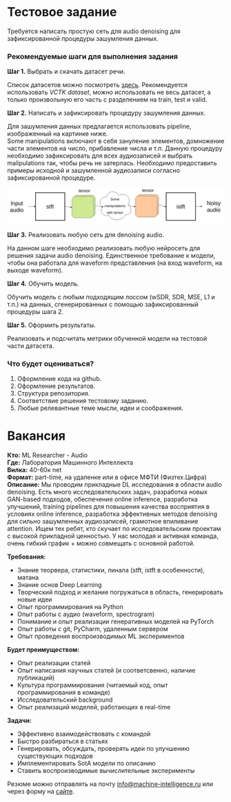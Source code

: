 # Тестовое задание
Требуется написать простую сеть для audio denoising для зафиксированной процедуры зашумления данных. 

### Рекомендуемые шаги для выполнения задания  

**Шаг 1.** Выбрать и скачать датасет речи.  

Список датасетов можно посмотреть [здесь](https://github.com/jim-schwoebel/voice_datasets). Рекомендуется использовать *VCTK dataset*, можно использовать не весь датасет, а только произвольную его часть с разделением на train, test и valid.  

**Шаг 2.** Написать и зафиксировать процедуру зашумления данных.  

Для зашумления данных предлагается использовать pipeline, изображенный на картинке ниже.     
Some manipulations включают в себя зануление элементов, домножение части элементов на число, прибавление числа и т.п. Данную процедуру необходимо зафиксировать для всех аудиозаписей и выбрать malipulations так, чтобы речь не затерлась. Необходимо предоставить примеры исходной и зашумленной аудиозаписи согласно зафиксированной процедуре.  

![Noise generation pipeline](pics/noise_pipeline.png "Noise generation pipeline")  

**Шаг 3.** Реализовать любую сеть для denoising audio.  

На данном шаге необходимо реализовать любую нейросеть для решения задачи audio denoising. Единственное требование к модели, чтобы она работала для waveform представления (на вход waveform, на выходе waveform).  

**Шаг 4.** Обучить модель.  

Обучить модель с любым подходящим лоссом (wSDR, SDR, MSE, L1 и т.п.) на данных, сгенерированных с помощью зафиксированный процедуры шага 2.  

**Шаг 5.** Оформить результаты.  

Реализовать и подсчитать метрики обученной модели на тестовой части датасета.  



### Что будет оцениваться?
1. Оформление кода на github.
2. Оформление результатов.
3. Структура репозитория.
4. Соответствие решения тестовому заданию.
5. Любые релевантные теме мысли, идеи и соображения.


# Вакансия
**Кто:** ML Researcher - Audio  
**Где:** Лаборатория Машинного Интеллекта  
**Вилка:** 40-60к net  
**Формат:** part-time, на удаленке или в офисе МФТИ (Физтех.Цифра)  
**Описание:** Мы проводим прикладные DL исследования в области audio denoising. Есть много исследовательских задач, разработка новых GAN-based подходов, обеспечение online inference, разработка улучшений, training pipelines для повышения качества восприятия в условиях online inference, разработка эффективных методов denoising для сильно зашумленных аудиозаписей, грамотное впиливание attention. Ищем тех ребят, кто скучает по исследовательским проектам с высокой прикладной ценностью. У нас молодая и активная команда, очень гибкий график + можно совмещать с основной работой.  

**Требования:**  
- Знание теорвера, статистики, линала (stft, istft в особенности), матана
- Знание основ Deep Learning
- Творческий подход и желание погружаться в область, генерировать новые идеи
- Опыт программирования на Python
- Опыт работы с аудио (waveform, spectrogram)
- Понимание и опыт реализации генеративных моделей на PyTorch
- Опыт работы с git, PyCharm, удаленным сервером
- Опыт проведения воспроизводимых ML экспериментов  

**Будет преимуществом:**  
- Опыт реализации статей
- Опыт написания научных статей (и соответсвенно, наличие публикаций)
- Культура программирования (читаемый код, опыт программирования в команде)
- Исследовательский background
- Опыт реализаций моделей, работающих в real-time  

**Задачи:**  
- Эффективно взаимодействовать с командой
- Быстро разбираться в статьях
- Генерировать, обсуждать, проверять идеи по улучшению существующих подходов
- Имплементировать SotA модели по описанию
- Ставить воспроизводимые вычислительные эксперименты  

Резюме можно отправлять на почту info@machine-intelligence.ru или через форму на [сайте](http://machine-intelligence.ru/page11641715.html#Vacancy).